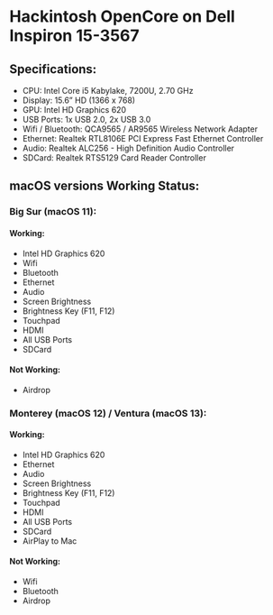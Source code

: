 # Hackintosh OpenCore on Dell Inspiron 15-3567

## Specifications:
- CPU: Intel Core i5 Kabylake, 7200U, 2.70 GHz
- Display: 15.6” HD (1366 x 768)
- GPU: Intel HD Graphics 620
- USB Ports: 1x USB 2.0, 2x USB 3.0
- Wifi / Bluetooth: QCA9565 / AR9565 Wireless Network Adapter
- Ethernet: Realtek RTL8106E PCI Express Fast Ethernet Controller
- Audio: Realtek ALC256 - High Definition Audio Controller
- SDCard: Realtek RTS5129 Card Reader Controller

## macOS versions Working Status:
### Big Sur (macOS 11):
#### Working:
- Intel HD Graphics 620
- Wifi
- Bluetooth
- Ethernet 
- Audio
- Screen Brightness
- Brightness Key (F11, F12)
- Touchpad
- HDMI
- All USB Ports
- SDCard

#### Not Working:
- Airdrop

### Monterey (macOS 12) / Ventura (macOS 13):
#### Working:
- Intel HD Graphics 620
- Ethernet 
- Audio
- Screen Brightness
- Brightness Key (F11, F12)
- Touchpad
- HDMI
- All USB Ports
- SDCard
- AirPlay to Mac

#### Not Working:
- Wifi
- Bluetooth
- Airdrop

